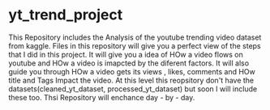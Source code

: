 # yt_trend_project

This Repository includes the Analysis of the youtube trending video dataset from kaggle.
Files in this repository will give you a perfect view of the steps that I did in this project.
It will give you a idea of HOw a video flows on youtube and HOw a video is imapcted by the diferent factors.
It will also guide you through HOw a video gets its views , likes, comments and HOw title and Tags Impact the video.
At this level this reopsitory don't have the datasets(cleaned_yt_dataset, processed_yt_dataset) but soon I will include these too.
Thsi Repository will enchance day - by - day.
